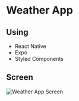 # Weather App 

## Using
- React Native
- Expo
- Styled Components

## Screen
![Weather App Screen](https://user-images.githubusercontent.com/85024598/154276504-2a94551d-1ef8-4433-97c6-9250be5aee1a.png)
